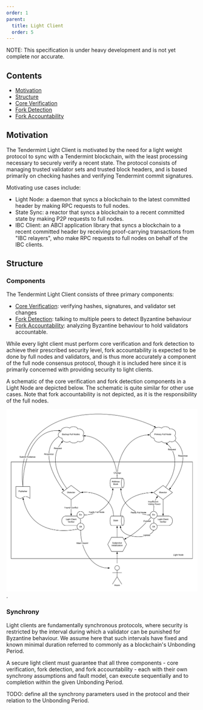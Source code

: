 ```yaml
---
order: 1
parent:
  title: Light Client
  order: 5
---
```


NOTE: This specification is under heavy development and is not yet complete nor
accurate.

## Contents

- [Motivation](#motivation)
- [Structure](#structure)
- [Core Verification](./verification.md)
- [Fork Detection](./detection.md)
- [Fork Accountability](./accountability.md)

## Motivation

The Tendermint Light Client is motivated by the need for a light weight protocol
to sync with a Tendermint blockchain, with the least processing necessary to
securely verify a recent state. The protocol consists of managing trusted validator
sets and trusted block headers, and is based primarily on checking hashes
and verifying Tendermint commit signatures.

Motivating use cases include:

- Light Node: a daemon that syncs a blockchain to the latest committed header by making RPC requests to full nodes.
- State Sync: a reactor that syncs a blockchain to a recent committed state by making P2P requests to full nodes.
- IBC Client: an ABCI application library that syncs a blockchain to a recent committed header by receiving proof-carrying
transactions from "IBC relayers", who make RPC requests to full nodes on behalf of the IBC clients.

## Structure

### Components

The Tendermint Light Client consists of three primary components:  

- [Core Verification](./verification.md): verifying hashes, signatures, and validator set changes
- [Fork Detection](./detection.md): talking to multiple peers to detect Byzantine behaviour
- [Fork Accountability](./accountability.md): analyzing Byzantine behaviour to hold validators accountable.

While every light client must perform core verification and fork detection
to achieve their prescribed security level, fork accountability is expected to
be done by full nodes and validators, and is thus more accurately a component of
the full node consensus protocol, though it is included here since it is
primarily concerned with providing security to light clients.

A schematic of the core verification and fork detection components in
a Light Node are depicted below. The schematic is quite similar for other use cases.
Note that fork accountability is not depicted, as it is the responsibility of the
full nodes.

![Light Client Diagram](./assets/light-node-image.png).

### Synchrony

Light clients are fundamentally synchronous protocols,
where security is restricted by the interval during which a validator can be punished
for Byzantine behaviour. We assume here that such intervals have fixed and known minimal duration
referred to commonly as a blockchain's Unbonding Period.

A secure light client must guarantee that all three components -
core verification, fork detection, and fork accountability -
each with their own synchrony assumptions and fault model, can execute
sequentially and to completion within the given Unbonding Period.

TODO: define all the synchrony parameters used in the protocol and their
relation to the Unbonding Period.

